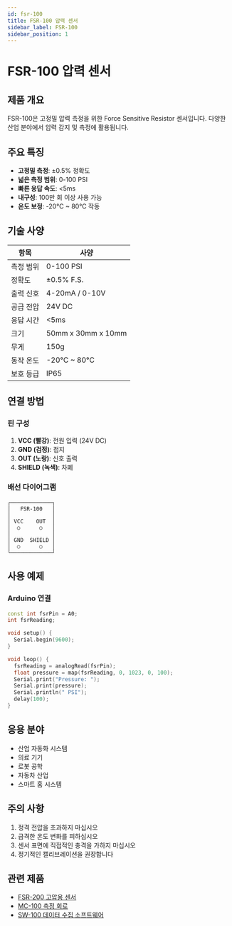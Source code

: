 ```yaml
---
id: fsr-100
title: FSR-100 압력 센서
sidebar_label: FSR-100
sidebar_position: 1
---
```


# FSR-100 압력 센서

## 제품 개요

FSR-100은 고정밀 압력 측정을 위한 Force Sensitive Resistor 센서입니다. 다양한 산업 분야에서 압력 감지 및 측정에 활용됩니다.

## 주요 특징

- **고정밀 측정**: ±0.5% 정확도
- **넓은 측정 범위**: 0-100 PSI
- **빠른 응답 속도**: &lt;5ms
- **내구성**: 100만 회 이상 사용 가능
- **온도 보정**: -20°C ~ 80°C 작동

## 기술 사양

| 항목 | 사양 |
|------|------|
| 측정 범위 | 0-100 PSI |
| 정확도 | ±0.5% F.S. |
| 출력 신호 | 4-20mA / 0-10V |
| 공급 전압 | 24V DC |
| 응답 시간 | &lt;5ms |
| 크기 | 50mm x 30mm x 10mm |
| 무게 | 150g |
| 동작 온도 | -20°C ~ 80°C |
| 보호 등급 | IP65 |

## 연결 방법

### 핀 구성
1. **VCC (빨강)**: 전원 입력 (24V DC)
2. **GND (검정)**: 접지
3. **OUT (노랑)**: 신호 출력
4. **SHIELD (녹색)**: 차폐

### 배선 다이어그램
```
┌─────────────┐
│   FSR-100   │
│             │
│ VCC    OUT  │
│  ○      ○   │
│             │
│ GND  SHIELD │
│  ○      ○   │
└─────────────┘
```

## 사용 예제

### Arduino 연결
```cpp
const int fsrPin = A0;
int fsrReading;

void setup() {
  Serial.begin(9600);
}

void loop() {
  fsrReading = analogRead(fsrPin);
  float pressure = map(fsrReading, 0, 1023, 0, 100);
  Serial.print("Pressure: ");
  Serial.print(pressure);
  Serial.println(" PSI");
  delay(100);
}
```

## 응용 분야

- 산업 자동화 시스템
- 의료 기기
- 로봇 공학
- 자동차 산업
- 스마트 홈 시스템

## 주의 사항

1. 정격 전압을 초과하지 마십시오
2. 급격한 온도 변화를 피하십시오
3. 센서 표면에 직접적인 충격을 가하지 마십시오
4. 정기적인 캘리브레이션을 권장합니다

## 관련 제품

- [FSR-200 고압용 센서](/docs/pressure-sensors/fsr-200)
- [MC-100 측정 회로](/docs/measurement-circuits/mc-100)
- [SW-100 데이터 수집 소프트웨어](/docs/software-services/sw-100)